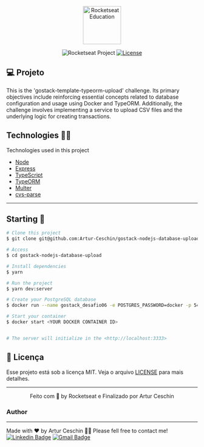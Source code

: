 <p align="center">
  <img alt="Rocketseat Education" src="https://avatars.githubusercontent.com/u/69590972?s=200&v=4" width="100px" />
</p>

<p align="center">
  <img src="https://img.shields.io/static/v1?label=Rocketseat&message=Education&color=8257e5&labelColor=202024" alt="Rocketseat Project" />
  <a href="LICENSE"><img  src="https://img.shields.io/static/v1?label=License&message=MIT&color=8257e5&labelColor=202024" alt="License"></a>
</p>

## 💻 Projeto

This is the 'gostack-template-typeorm-upload' challenge. Its primary objectives include reinforcing essential concepts related to database configuration and usage using Docker and TypeORM. Additionally, the challenge involves implementing a service to upload CSV files and the underlying logic for creating transactions.

## Technologies 👩‍💻

Technologies used in this project

- [Node](https://nodejs.org/en)
- [Express](https://expressjs.com/pt-br/)
- [TypeScript](https://www.typescriptlang.org/)
- [TypeORM](https://typeorm.io/)
- [Multer](https://www.npmjs.com/package/multer)
- [cvs-parse](https://www.npmjs.com/package/csv-parse)

---

## Starting 🚀

```bash
# Clone this project
$ git clone git@github.com:Artur-Ceschin/gostack-nodejs-database-upload.git

# Access
$ cd gostack-nodejs-database-upload

# Install dependencies
$ yarn

# Run the project
$ yarn dev:server

# Create your PostgreSQL database
$ docker run --name gostack_desafio06 -e POSTGRES_PASSWORD=docker -p 5432:5432 -d postgres

# Start your container
$ docker start <YOUR DOCKER CONTAINER ID>


# The server will initialize in the <http://localhost:3333>
```

## 📝 Licença

Esse projeto está sob a licença MIT. Veja o arquivo [LICENSE](LICENSE) para mais detalhes.

---

<p align="center">
  Feito com 💜 by Rocketseat e Finalizado por Artur Ceschin
</p>

<!--START_SECTION:footer-->

### Author

---

Made with ❤️ by Artur Ceschin 👋🏼 Please fell free to contact me!
<br/>
[![Linkedin Badge](https://img.shields.io/badge/-Artur-blue?style=flat-square&logo=Linkedin&logoColor=white&link=https://www.linkedin.com/in/artur-peres-ceschin-programador/)](https://www.linkedin.com/in/artur-peres-ceschin-programador/)
[![Gmail Badge](https://img.shields.io/badge/-artur.ceschin@.com-c14438?style=flat-square&logo=Gmail&logoColor=white&link=mailto:artur.ceschin@gmail.com)](mailto:artur.ceschin@gmail.com)

<!--END_SECTION:footer-->
